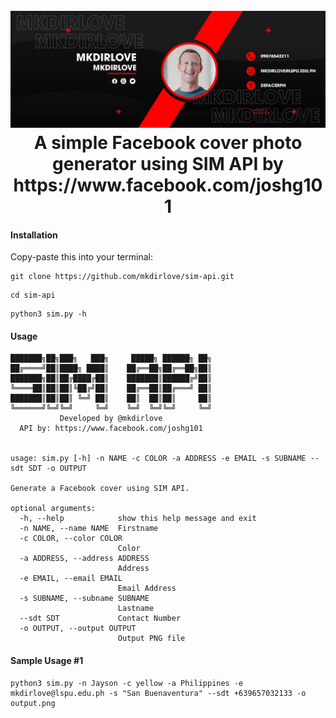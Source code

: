 <h1 align="center">
  <br>
  <a href="https://github.com/mkdirlove/sim-api"><img src="https://github.com/mkdirlove/sim-api/blob/main/output.png" alt="sim-api"></a>
  <br>
  A simple Facebook cover photo generator using SIM API by https://www.facebook.com/joshg101
  <br>
</h1>

#### Installation

Copy-paste this into your terminal:

```
git clone https://github.com/mkdirlove/sim-api.git
```
```
cd sim-api
```
```
python3 sim.py -h
```

#### Usage
```
███████╗██╗███╗   ███╗     █████╗ ██████╗ ██╗
██╔════╝██║████╗ ████║    ██╔══██╗██╔══██╗██║
███████╗██║██╔████╔██║    ███████║██████╔╝██║
╚════██║██║██║╚██╔╝██║    ██╔══██║██╔═══╝ ██║
███████║██║██║ ╚═╝ ██║    ██║  ██║██║     ██║
╚══════╝╚═╝╚═╝     ╚═╝    ╚═╝  ╚═╝╚═╝     ╚═╝
           Developed by @mkdirlove
  API by: https://www.facebook.com/joshg101 
  

usage: sim.py [-h] -n NAME -c COLOR -a ADDRESS -e EMAIL -s SUBNAME --sdt SDT -o OUTPUT

Generate a Facebook cover using SIM API.

optional arguments:
  -h, --help            show this help message and exit
  -n NAME, --name NAME  Firstname
  -c COLOR, --color COLOR
                        Color
  -a ADDRESS, --address ADDRESS
                        Address
  -e EMAIL, --email EMAIL
                        Email Address
  -s SUBNAME, --subname SUBNAME
                        Lastname
  --sdt SDT             Contact Number
  -o OUTPUT, --output OUTPUT
                        Output PNG file
```
#### Sample Usage #1
```
python3 sim.py -n Jayson -c yellow -a Philippines -e mkdirlove@lspu.edu.ph -s "San Buenaventura" --sdt +639657032133 -o output.png
```
